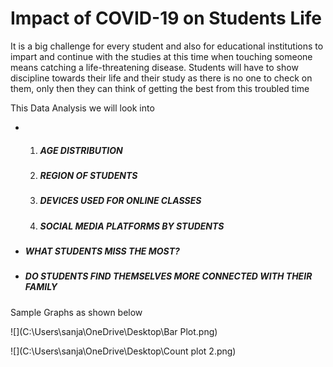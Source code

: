# Impact of COVID-19 on Students Life

It is a big challenge for every student and also for educational institutions to impart and continue with the studies at this time when touching someone means catching a life-threatening disease. Students will have to show discipline towards their life and their study as there is no one to check on them, only then they can think of getting the best from this troubled time

This Data Analysis we will look into

- 1. ##### AGE DISTRIBUTION

  2. ##### REGION OF STUDENTS

  3. ##### DEVICES USED FOR ONLINE CLASSES

  4. ##### SOCIAL MEDIA PLATFORMS BY STUDENTS

- ##### WHAT STUDENTS MISS THE MOST?

- ##### DO STUDENTS FIND THEMSELVES MORE CONNECTED WITH THEIR FAMILY

Sample Graphs as shown below

![](C:\Users\sanja\OneDrive\Desktop\Bar Plot.png)

![](C:\Users\sanja\OneDrive\Desktop\Count plot 2.png)